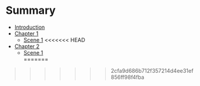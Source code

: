 # Summary

* [Introduction](README.md)
* [Chapter 1](chapter1/README.md)
  * [Scene 1](chapter1/scene1.md)
<<<<<<< HEAD
* [Chapter 2](chapter2/README.md)
  * [Scene 1](chapter2/scene1.md)  
=======

>>>>>>> 2cfa9d686b712f357214d4ee31ef856ff98f4fba
